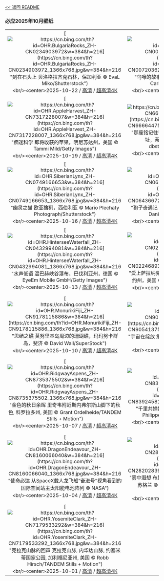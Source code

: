 [<< 返回 README](../../README.md)
### 必应2025年10月壁纸
||||
|:---:|:---:|:---:|
|[![https://cn.bing.com/th?id=OHR.BulgariaRocks_ZH-CN0234903972&w=384&h=216](https://cn.bing.com/th?id=OHR.BulgariaRocks_ZH-CN0234903972_1366x768.jpg&w=384&h=216 "刻在石头上&#10;贝洛格拉齐克石林，保加利亚&#10;© EvaL Miko/Shutterstock")](https://cn.bing.com/search?q=%e8%b4%9d%e6%b4%9b%e6%a0%bc%e6%8b%89%e9%bd%90%e5%85%8b%e7%9f%b3%e6%9e%97&form=hpcapt&mkt=zh-cn&filters=HpDate:"20251021_1600")<br/><center>2025-10-22 / [高清](https://cn.bing.com/th?id=OHR.BulgariaRocks_ZH-CN0234903972_1920x1200.jpg&w=1920&h=1200) / [超高清4K](https://cn.bing.com/th?id=OHR.BulgariaRocks_ZH-CN0234903972_UHD.jpg&w=3840&h=2160)<center/>|[![https://cn.bing.com/th?id=OHR.ToucanForest_ZH-CN0072036253&w=384&h=216](https://cn.bing.com/th?id=OHR.ToucanForest_ZH-CN0072036253_1366x768.jpg&w=384&h=216 "鸟喙的故事&#10;哥斯达黎加的厚嘴巨嘴鸟&#10;© Juan Carlos Vindas/Getty Images")](https://cn.bing.com/search?q=%e5%8e%9a%e5%98%b4%e5%b7%a8%e5%98%b4%e9%b8%9f&form=hpcapt&mkt=zh-cn&filters=HpDate:"20251020_1600")<br/><center>2025-10-21 / [高清](https://cn.bing.com/th?id=OHR.ToucanForest_ZH-CN0072036253_1920x1200.jpg&w=1920&h=1200) / [超高清4K](https://cn.bing.com/th?id=OHR.ToucanForest_ZH-CN0072036253_UHD.jpg&w=3840&h=2160)<center/>|[![https://cn.bing.com/th?id=OHR.HoffmansSloth_ZH-CN7563408641&w=384&h=216](https://cn.bing.com/th?id=OHR.HoffmansSloth_ZH-CN7563408641_1366x768.jpg&w=384&h=216 "慢节奏的生活&#10;霍氏树懒，厄瓜多尔&#10;© Murray Cooper/Minden Pictures")](https://cn.bing.com/search?q=%e5%9b%bd%e9%99%85%e6%a0%91%e6%87%92%e6%97%a5&form=hpcapt&mkt=zh-cn&filters=HpDate:"20251019_1600")<br/><center>2025-10-20 / [高清](https://cn.bing.com/th?id=OHR.HoffmansSloth_ZH-CN7563408641_1920x1200.jpg&w=1920&h=1200) / [超高清4K](https://cn.bing.com/th?id=OHR.HoffmansSloth_ZH-CN7563408641_UHD.jpg&w=3840&h=2160)<center/>|
|[![https://cn.bing.com/th?id=OHR.AppleHarvest_ZH-CN7317228007&w=384&h=216](https://cn.bing.com/th?id=OHR.AppleHarvest_ZH-CN7317228007_1366x768.jpg&w=384&h=216 "痴迷科学&#10;即将收获的苹果，明尼苏达州，美国&#10;© Tammi Mild/Getty Images")](https://cn.bing.com/search?q=%e6%94%b6%e8%8e%b7%e8%8b%b9%e6%9e%9c%e7%9a%84%e5%ad%a3%e8%8a%82&form=hpcapt&mkt=zh-cn&filters=HpDate:"20251018_1600")<br/><center>2025-10-19 / [高清](https://cn.bing.com/th?id=OHR.AppleHarvest_ZH-CN7317228007_1920x1200.jpg&w=1920&h=1200) / [超高清4K](https://cn.bing.com/th?id=OHR.AppleHarvest_ZH-CN7317228007_UHD.jpg&w=3840&h=2160)<center/>|[![https://cn.bing.com/th?id=OHR.SilburyHill_ZH-CN6666447580&w=384&h=216](https://cn.bing.com/th?id=OHR.SilburyHill_ZH-CN6666447580_1366x768.jpg&w=384&h=216 "那座铭记往昔的山丘&#10;西尔布利山的新石器时代遗址，蒂尔斯黑德，威尔特郡，英国&#10;© dbstockphotoa/Getty Images")](https://cn.bing.com/search?q=%e5%9b%bd%e9%99%85%e8%80%83%e5%8f%a4%e6%97%a5&form=hpcapt&mkt=zh-cn&filters=HpDate:"20251017_1600")<br/><center>2025-10-18 / [高清](https://cn.bing.com/th?id=OHR.SilburyHill_ZH-CN6666447580_1920x1200.jpg&w=1920&h=1200) / [超高清4K](https://cn.bing.com/th?id=OHR.SilburyHill_ZH-CN6666447580_UHD.jpg&w=3840&h=2160)<center/>|[![https://cn.bing.com/th?id=OHR.RockRiverFalls_ZH-CN6532185546&w=384&h=216](https://cn.bing.com/th?id=OHR.RockRiverFalls_ZH-CN6532185546_1366x768.jpg&w=384&h=216 "爱上密歇根&#10;罗克河瀑布，上半岛，密歇根州，美国&#10;© Matt Anderson Photography/Getty Images")](https://cn.bing.com/search?q=%e5%af%86%e6%ad%87%e6%a0%b9%e5%b7%9e%e7%bd%97%e5%85%8b%e6%b2%b3%e8%8d%92%e9%87%8e&form=hpcapt&mkt=zh-cn&filters=HpDate:"20251016_1600")<br/><center>2025-10-17 / [高清](https://cn.bing.com/th?id=OHR.RockRiverFalls_ZH-CN6532185546_1920x1200.jpg&w=1920&h=1200) / [超高清4K](https://cn.bing.com/th?id=OHR.RockRiverFalls_ZH-CN6532185546_UHD.jpg&w=3840&h=2160)<center/>|
|[![https://cn.bing.com/th?id=OHR.SiberianLynx_ZH-CN0749166653&w=384&h=216](https://cn.bing.com/th?id=OHR.SiberianLynx_ZH-CN0749166653_1366x768.jpg&w=384&h=216 "幽灵之猫&#10;欧亚猞猁，西伯利亚&#10;© Mario Plechaty Photograph/Shutterstock")](https://cn.bing.com/search?q=%e6%ac%a7%e4%ba%9a%e7%8c%9e%e7%8c%81&form=hpcapt&mkt=zh-cn&filters=HpDate:"20251015_1600")<br/><center>2025-10-16 / [高清](https://cn.bing.com/th?id=OHR.SiberianLynx_ZH-CN0749166653_1920x1200.jpg&w=1920&h=1200) / [超高清4K](https://cn.bing.com/th?id=OHR.SiberianLynx_ZH-CN0749166653_UHD.jpg&w=3840&h=2160)<center/>|[![https://cn.bing.com/th?id=OHR.AmethystLaccaria_ZH-CN0643667280&w=384&h=216](https://cn.bing.com/th?id=OHR.AmethystLaccaria_ZH-CN0643667280_1366x768.jpg&w=384&h=216 "孢子奇遇记&#10;紫蜡蘑，西贝克，华盛顿州，美国&#10;© Danita Delimont/Shutterstock")](https://cn.bing.com/search?q=%e7%b4%ab%e8%9c%a1%e8%98%91&form=hpcapt&mkt=zh-cn&filters=HpDate:"20251014_1600")<br/><center>2025-10-15 / [高清](https://cn.bing.com/th?id=OHR.AmethystLaccaria_ZH-CN0643667280_1920x1200.jpg&w=1920&h=1200) / [超高清4K](https://cn.bing.com/th?id=OHR.AmethystLaccaria_ZH-CN0643667280_UHD.jpg&w=3840&h=2160)<center/>|[![https://cn.bing.com/th?id=OHR.OiaSantorini_ZH-CN0531650189&w=384&h=216](https://cn.bing.com/th?id=OHR.OiaSantorini_ZH-CN0531650189_1366x768.jpg&w=384&h=216 "蓝与白的梦境&#10;伊亚镇，圣托里尼岛，希腊&#10;© f9photos/Getty Images")](https://cn.bing.com/search?q=%e5%b8%8c%e8%85%8a%e4%bc%8a%e4%ba%9a%e9%95%87&form=hpcapt&mkt=zh-cn&filters=HpDate:"20251013_1600")<br/><center>2025-10-14 / [高清](https://cn.bing.com/th?id=OHR.OiaSantorini_ZH-CN0531650189_1920x1200.jpg&w=1920&h=1200) / [超高清4K](https://cn.bing.com/th?id=OHR.OiaSantorini_ZH-CN0531650189_UHD.jpg&w=3840&h=2160)<center/>|
|[![https://cn.bing.com/th?id=OHR.HinterseeWaterfall_ZH-CN0432994081&w=384&h=216](https://cn.bing.com/th?id=OHR.HinterseeWaterfall_ZH-CN0432994081_1366x768.jpg&w=384&h=216 "水声低语&#10;温巴赫峡谷瀑布，巴伐利亚州，德国&#10;© EyeEm Mobile GmbH/Getty Images")](https://cn.bing.com/search?q=%e6%b8%a9%e5%b7%b4%e8%b5%ab%e5%b3%a1%e8%b0%b7&form=hpcapt&mkt=zh-cn&filters=HpDate:"20251012_1600")<br/><center>2025-10-13 / [高清](https://cn.bing.com/th?id=OHR.HinterseeWaterfall_ZH-CN0432994081_1920x1200.jpg&w=1920&h=1200) / [超高清4K](https://cn.bing.com/th?id=OHR.HinterseeWaterfall_ZH-CN0432994081_UHD.jpg&w=3840&h=2160)<center/>|[![https://cn.bing.com/th?id=OHR.SaranacLake_ZH-CN0224689397&w=384&h=216](https://cn.bing.com/th?id=OHR.SaranacLake_ZH-CN0224689397_1366x768.jpg&w=384&h=216 "爱上萨拉纳克&#10;萨拉纳克湖村，阿迪朗达克山脉，纽约州，美国&#10;© DenisTangneyJr/Getty Images")](https://cn.bing.com/search?q=%e8%90%a8%e6%8b%89%e7%ba%b3%e5%85%8b%e6%b9%96%e6%9d%91&form=hpcapt&mkt=zh-cn&filters=HpDate:"20251011_1600")<br/><center>2025-10-12 / [高清](https://cn.bing.com/th?id=OHR.SaranacLake_ZH-CN0224689397_1920x1200.jpg&w=1920&h=1200) / [超高清4K](https://cn.bing.com/th?id=OHR.SaranacLake_ZH-CN0224689397_UHD.jpg&w=3840&h=2160)<center/>|[![https://cn.bing.com/th?id=OHR.WoodDuckHen_ZH-CN9558916773&w=384&h=216](https://cn.bing.com/th?id=OHR.WoodDuckHen_ZH-CN9558916773_1366x768.jpg&w=384&h=216 "下一站：墨西哥！&#10;林鸳鸯，美国&#10;© ps50ace/iStock/Getty Images")](https://cn.bing.com/search?q=%e4%b8%96%e7%95%8c%e5%80%99%e9%b8%9f%e6%97%a5&form=hpcapt&mkt=zh-cn&filters=HpDate:"20251010_1600")<br/><center>2025-10-11 / [高清](https://cn.bing.com/th?id=OHR.WoodDuckHen_ZH-CN9558916773_1920x1200.jpg&w=1920&h=1200) / [超高清4K](https://cn.bing.com/th?id=OHR.WoodDuckHen_ZH-CN9558916773_UHD.jpg&w=3840&h=2160)<center/>|
|[![https://cn.bing.com/th?id=OHR.MonurikiFiji_ZH-CN9178115886&w=384&h=216](https://cn.bing.com/th?id=OHR.MonurikiFiji_ZH-CN9178115886_1366x768.jpg&w=384&h=216 "思绪之礁&#10;莫努里基岛周边的珊瑚礁，玛玛努卡群岛，斐济&#10;© David Wall/SuperStock")](https://cn.bing.com/search?q=%e7%8e%9b%e7%8e%9b%e5%8a%aa%e5%8d%a1%e7%be%a4%e5%b2%9b&form=hpcapt&mkt=zh-cn&filters=HpDate:"20251009_1600")<br/><center>2025-10-10 / [高清](https://cn.bing.com/th?id=OHR.MonurikiFiji_ZH-CN9178115886_1920x1200.jpg&w=1920&h=1200) / [超高清4K](https://cn.bing.com/th?id=OHR.MonurikiFiji_ZH-CN9178115886_UHD.jpg&w=3840&h=2160)<center/>|[![https://cn.bing.com/th?id=OHR.WebbPillars_ZH-CN9054137596&w=384&h=216](https://cn.bing.com/th?id=OHR.WebbPillars_ZH-CN9054137596_1366x768.jpg&w=384&h=216 "宇宙在绽放&#10;‌詹姆斯·韦伯太空望远镜观测的创生之柱&#10;© NASA")](https://cn.bing.com/search?q=%e5%88%9b%e7%94%9f%e4%b9%8b%e6%9f%b1&form=hpcapt&mkt=zh-cn&filters=HpDate:"20251008_1600")<br/><center>2025-10-09 / [高清](https://cn.bing.com/th?id=OHR.WebbPillars_ZH-CN9054137596_1920x1200.jpg&w=1920&h=1200) / [超高清4K](https://cn.bing.com/th?id=OHR.WebbPillars_ZH-CN9054137596_UHD.jpg&w=3840&h=2160)<center/>|[![https://cn.bing.com/th?id=OHR.OctopusCyanea_ZH-CN8948609460&w=384&h=216](https://cn.bing.com/th?id=OHR.OctopusCyanea_ZH-CN8948609460_1366x768.jpg&w=384&h=216 "动态伪装&#10;白日章鱼, 毛伊岛, 夏威夷, 美国&#10;© Dave Fleetham/plainpicture")](https://cn.bing.com/search?q=%e4%b8%96%e7%95%8c%e7%ab%a0%e9%b1%bc%e6%97%a5&form=hpcapt&mkt=zh-cn&filters=HpDate:"20251007_1600")<br/><center>2025-10-08 / [高清](https://cn.bing.com/th?id=OHR.OctopusCyanea_ZH-CN8948609460_1920x1200.jpg&w=1920&h=1200) / [超高清4K](https://cn.bing.com/th?id=OHR.OctopusCyanea_ZH-CN8948609460_UHD.jpg&w=3840&h=2160)<center/>|
|[![https://cn.bing.com/th?id=OHR.RidgwayAspens_ZH-CN8735375502&w=384&h=216](https://cn.bing.com/th?id=OHR.RidgwayAspens_ZH-CN8735375502_1366x768.jpg&w=384&h=216 "金色的秋日余晖&#10;里奇韦附近斯内弗尔斯山脚下的秋色, 科罗拉多州, 美国&#10;© Grant Ordelheide/TANDEM Stills + Motion")](https://cn.bing.com/search?q=%e7%a7%91%e7%bd%97%e6%8b%89%e5%a4%9a%e5%b7%9e&form=hpcapt&mkt=zh-cn&filters=HpDate:"20251006_1600")<br/><center>2025-10-07 / [高清](https://cn.bing.com/th?id=OHR.RidgwayAspens_ZH-CN8735375502_1920x1200.jpg&w=1920&h=1200) / [超高清4K](https://cn.bing.com/th?id=OHR.RidgwayAspens_ZH-CN8735375502_UHD.jpg&w=3840&h=2160)<center/>|[![https://cn.bing.com/th?id=OHR.AnshunBridge_ZH-CN8392458102&w=384&h=216](https://cn.bing.com/th?id=OHR.AnshunBridge_ZH-CN8392458102_1366x768.jpg&w=384&h=216 "千里共婵娟&#10;安顺桥中秋灯展，成都，中国&#10;© Philippe LEJEANVRE/Getty Images")](https://cn.bing.com/search?q=%e4%b8%ad%e7%a7%8b%e8%8a%82&form=hpcapt&mkt=zh-cn&filters=HpDate:"20251005_1600")<br/><center>2025-10-06 / [高清](https://cn.bing.com/th?id=OHR.AnshunBridge_ZH-CN8392458102_1920x1200.jpg&w=1920&h=1200) / [超高清4K](https://cn.bing.com/th?id=OHR.AnshunBridge_ZH-CN8392458102_UHD.jpg&w=3840&h=2160)<center/>|[![https://cn.bing.com/th?id=OHR.TeacherOwl_ZH-CN8289875605&w=384&h=216](https://cn.bing.com/th?id=OHR.TeacherOwl_ZH-CN8289875605_1366x768.jpg&w=384&h=216 "庆祝智慧！&#10;中欧森林里的鬼鸮&#10;© Ondrej Prosicky/Alamy")](https://cn.bing.com/search?q=%e4%b8%96%e7%95%8c%e6%95%99%e5%b8%88%e6%97%a5&form=hpcapt&mkt=zh-cn&filters=HpDate:"20251004_1600")<br/><center>2025-10-05 / [高清](https://cn.bing.com/th?id=OHR.TeacherOwl_ZH-CN8289875605_1920x1200.jpg&w=1920&h=1200) / [超高清4K](https://cn.bing.com/th?id=OHR.TeacherOwl_ZH-CN8289875605_UHD.jpg&w=3840&h=2160)<center/>|
|[![https://cn.bing.com/th?id=OHR.DragonEndeavour_ZH-CN8160066040&w=384&h=216](https://cn.bing.com/th?id=OHR.DragonEndeavour_ZH-CN8160066040_1366x768.jpg&w=384&h=216 "使命必达&#10;从SpaceX载人龙飞船“奋进号”视角看到的国际空间站主太阳能电池阵列&#10;© NASA")](https://cn.bing.com/search?q=%e4%b8%96%e7%95%8c%e7%a9%ba%e9%97%b4%e5%91%a8&form=hpcapt&mkt=zh-cn&filters=HpDate:"20251003_1600")<br/><center>2025-10-04 / [高清](https://cn.bing.com/th?id=OHR.DragonEndeavour_ZH-CN8160066040_1920x1200.jpg&w=1920&h=1200) / [超高清4K](https://cn.bing.com/th?id=OHR.DragonEndeavour_ZH-CN8160066040_UHD.jpg&w=3840&h=2160)<center/>|[![https://cn.bing.com/th?id=OHR.SkyeHeather_ZH-CN2820283990&w=384&h=216](https://cn.bing.com/th?id=OHR.SkyeHeather_ZH-CN2820283990_1366x768.jpg&w=384&h=216 "雾中遐想&#10;布里特尔峡谷里生长的帚石楠花, 斯凯岛, 苏格兰&#10;© Adam Mowery/TANDEM Stills + Motion")](https://cn.bing.com/search?q=%e6%96%af%e5%87%af%e5%b2%9b&form=hpcapt&mkt=zh-cn&filters=HpDate:"20251002_1600")<br/><center>2025-10-03 / [高清](https://cn.bing.com/th?id=OHR.SkyeHeather_ZH-CN2820283990_1920x1200.jpg&w=1920&h=1200) / [超高清4K](https://cn.bing.com/th?id=OHR.SkyeHeather_ZH-CN2820283990_UHD.jpg&w=3840&h=2160)<center/>|[![https://cn.bing.com/th?id=OHR.OxbowBend_ZH-CN7211791969&w=384&h=216](https://cn.bing.com/th?id=OHR.OxbowBend_ZH-CN7211791969_1366x768.jpg&w=384&h=216 "法定自然区&#10;蛇河上的牛轭湖, 大提顿国家公园, 怀俄明州, 美国&#10;© DanitaDelimont.com/AWL Images/SuperStock")](https://cn.bing.com/search?q=%e5%9b%bd%e5%ae%b6%e9%a3%8e%e6%99%af%e4%b8%8e%e8%87%aa%e7%84%b6%e6%b2%b3%e6%b5%81%e4%bd%93%e7%b3%bb&form=hpcapt&mkt=zh-cn&filters=HpDate:"20251001_1600")<br/><center>2025-10-02 / [高清](https://cn.bing.com/th?id=OHR.OxbowBend_ZH-CN7211791969_1920x1200.jpg&w=1920&h=1200) / [超高清4K](https://cn.bing.com/th?id=OHR.OxbowBend_ZH-CN7211791969_UHD.jpg&w=3840&h=2160)<center/>|
|[![https://cn.bing.com/th?id=OHR.YosemiteClark_ZH-CN7179533292&w=384&h=216](https://cn.bing.com/th?id=OHR.YosemiteClark_ZH-CN7179533292_1366x768.jpg&w=384&h=216 "克拉克山脉的回声&#10;克拉克山脉, 内华达山脉, 约塞米蒂国家公园, 加利福尼亚州, 美国&#10;© Robb Hirsch/TANDEM Stills + Motion")](https://cn.bing.com/search?q=%e7%ba%a6%e5%a1%9e%e7%b1%b3%e8%92%82%e5%9b%bd%e5%ae%b6%e5%85%ac%e5%9b%ad&form=hpcapt&mkt=zh-cn&filters=HpDate:"20250930_1600")<br/><center>2025-10-01 / [高清](https://cn.bing.com/th?id=OHR.YosemiteClark_ZH-CN7179533292_1920x1200.jpg&w=1920&h=1200) / [超高清4K](https://cn.bing.com/th?id=OHR.YosemiteClark_ZH-CN7179533292_UHD.jpg&w=3840&h=2160)<center/>